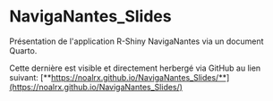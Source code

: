 # NavigaNantes_Slides

Présentation de l'application R-Shiny NavigaNantes via un document Quarto.

Cette dernière est visible et directement herbergé via GitHub au lien suivant: [**https://noalrx.github.io/NavigaNantes_Slides/**](https://noalrx.github.io/NavigaNantes_Slides/)
